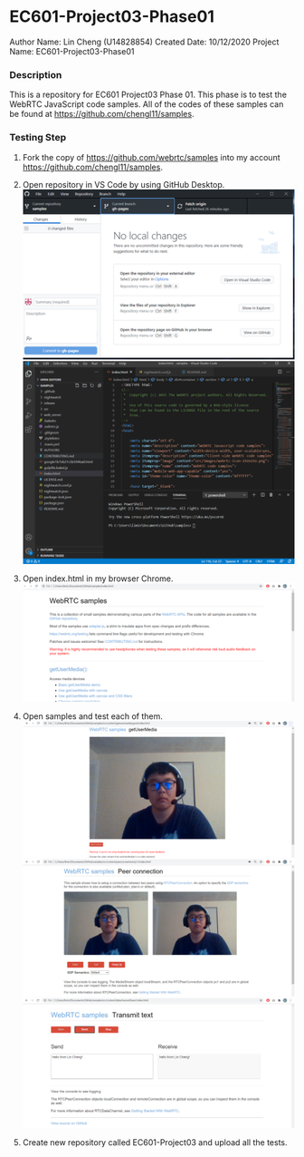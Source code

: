 # EC601-Project03-Phase01
Author Name: Lin Cheng (U14828854)
Created Date: 10/12/2020
Project Name: EC601-Project03-Phase01

### Description

This is a repository for EC601 Project03 Phase 01. This phase is to test the WebRTC JavaScript code samples. All of the codes of these samples can be found at https://github.com/chengl11/samples.

### Testing Step

1. Fork the copy of https://github.com/webrtc/samples into my account https://github.com/chengl11/samples.

2. Open repository in VS Code by using GitHub Desktop.
![Image of github-destop](Phase01\images\github-destop.png)
![Image of samples-code-in-VSCode](Phase01\images\samples-in-vscode.png)

3. Open index.html in my browser Chrome.
![Image of main-page-of-samples in](Phase01\images\main-page-of-samples.png)

4. Open samples and test each of them.
![Image of Basic-getUserMedia-demo](Phase01\images\Basic-getUserMedia-demo.png)
![Image of basic-peer-connection-demo](Phase01\images\basic-peer-connection-demo.png)
![Image of transmit-text.png](Phase01\images\transmit-text.png)

2. Create new repository called EC601-Project03 and upload all the tests.